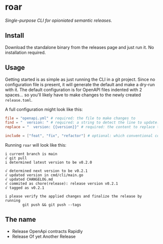 # roar

_Single-purpose CLI for opioniated semantic releases._

## Install

Download the standalone binary from the releases page and just run it. No installation required.

## Usage

Getting started is as simple as just running the CLI in a git project.
Since no configuration file is present, it will generate the default and make a dry-run with it.
The default configuration is for OpenAPI files indented with 2 spaces... so you'll likely have to make changes to the newly created `release.toml`.

A full configuration might look like this:

```toml
file = "openapi.yml" # required: the file to make changes to
find = "  version: " # required: a string to detect the line to update. If it starts with a ^ it is interpreted as regex in GoLang syntax. Otherwise it is used as line prefix.
replace = "  version: {{version}}" # required: the content to replace the detected line with. Must contain the "{{version}}" placeholder.

include = ["feat", "fix", "refactor"] # optional: which conventional commit types to include in the generated changelog. Also defines the order in the changelog
```

Running `roar` will look like this:

```
i current branch is main
√ git pull
i determined latest version to be v0.2.0

√ determined next version to be v0.2.1
√ updated version in cmd/cli/main.go
√ updated CHANGELOG.md
√ commited as chore(release): release version v0.2.1
√ tagged as v0.2.1

i please verify the applied changes and finalize the release by running
        git push && git push --tags
```



## The name

- Release OpenApi contracts Rapidly
- Release Of yet Another Release
